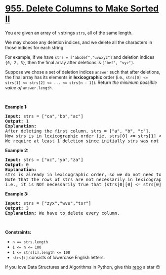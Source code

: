 # [955. Delete Columns to Make Sorted II][title]

<p>You are given an array of <code>n</code> strings <code>strs</code>, all of the same length.</p>
<p>We may choose any deletion indices, and we delete all the characters in those indices for each string.</p>
<p>For example, if we have <code>strs = ["abcdef","uvwxyz"]</code> and deletion indices <code>{0, 2, 3}</code>, then the final array after deletions is <code>["bef", "vyz"]</code>.</p>
<p>Suppose we chose a set of deletion indices <code>answer</code> such that after deletions, the final array has its elements in <strong>lexicographic</strong> order (i.e., <code>strs[0] &lt;= strs[1] &lt;= strs[2] &lt;= ... &lt;= strs[n - 1]</code>). Return <em>the minimum possible value of</em> <code>answer.length</code>.</p>
<p> </p>
<p><strong>Example 1:</strong></p>
<pre><strong>Input:</strong> strs = ["ca","bb","ac"]
<strong>Output:</strong> 1
<strong>Explanation:</strong> 
After deleting the first column, strs = ["a", "b", "c"].
Now strs is in lexicographic order (ie. strs[0] &lt;= strs[1] &lt;= strs[2]).
We require at least 1 deletion since initially strs was not in lexicographic order, so the answer is 1.
</pre>
<p><strong>Example 2:</strong></p>
<pre><strong>Input:</strong> strs = ["xc","yb","za"]
<strong>Output:</strong> 0
<strong>Explanation:</strong> 
strs is already in lexicographic order, so we do not need to delete anything.
Note that the rows of strs are not necessarily in lexicographic order:
i.e., it is NOT necessarily true that (strs[0][0] &lt;= strs[0][1] &lt;= ...)
</pre>
<p><strong>Example 3:</strong></p>
<pre><strong>Input:</strong> strs = ["zyx","wvu","tsr"]
<strong>Output:</strong> 3
<strong>Explanation:</strong> We have to delete every column.
</pre>
<p> </p>
<p><strong>Constraints:</strong></p>
<ul>
<li><code>n == strs.length</code></li>
<li><code>1 &lt;= n &lt;= 100</code></li>
<li><code>1 &lt;= strs[i].length &lt;= 100</code></li>
<li><code>strs[i]</code> consists of lowercase English letters.</li>
</ul>


If you love Data Structures and Algorithms in Python, give this [repo][me] a star :wink:

[title]: https://leetcode.com/problems/delete-columns-to-make-sorted-ii
[me]: https://github.com/bumblebee211196/awesome-python-leetcode